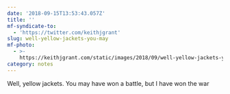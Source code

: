 ```yaml
---
date: '2018-09-15T13:53:43.057Z'
title: ''
mf-syndicate-to:
  - 'https://twitter.com/keithjgrant'
slug: well-yellow-jackets-you-may
mf-photo:
  - >-
    https://keithjgrant.com/static/images/2018/09/well-yellow-jackets-you-may-img-20180915-094847.jpg
category: notes
---
```

Well, yellow jackets. You may have won a battle, but I have won the war
